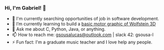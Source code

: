 ### Hi, I'm Gabriel! 👋

- 🔭 I'm currently searching opportunities of job in software development.
- 🌱 I’m currently learning to build a [basic motor graphic of Wolfstein 3D](https://github.com/gabrielsl96/cub3d)
- 💬 Ask me about C, Python, Java, or anything.
- 📫 How to reach me: [gsousalucas@outlook.com](mailto:gsousalucas@outlook.com) | slack 42: gsousa-l
- ⚡ Fun fact: I'm a graduate music teacher and I love help any people.
